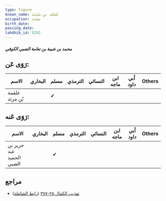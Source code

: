 ```yaml
---
type: figure
known_name: مُحَمَّد بن شَيْبَة
occupation: محدث
birth_date:
passing_date:
tahdhib_id: 5292
---
```

##### محمد بن شيبة بن نعامة الضبي الكوفي

## رَوَى عَن:
| الاسم          | البخاري | مسلم | الترمذي | النسائي | ابن ماجه | أبي داود | Others |
| -------------- | ------- | ---- | ------- | ------- | -------- | -------- | ------ |
| علقمة بْن مرثد |         | ✔    |         |         |          |          |        |
## رَوَى عَنه:
| الاسم                    | البخاري | مسلم | الترمذي | النسائي | ابن ماجه | أبي داود | Others |
| ------------------------ | ------- | ---- | ------- | ------- | -------- | -------- | ------ |
| جرير بن عبد الحميد الضبي |         | ✔    |         |         |          |          |        |
## مراجع
- [تهذيب الكمال ٢٥-٣٧٧](obsidian://open?vault=Tahdhib-al-Kamal&file=Figures/٥٢٩٢-محمد%20بن%20شيبة%20بن%20نعامة%20الضبي%20الكوفي) ([رابط الشاملة](https://shamela.ws/book/3722/13470))